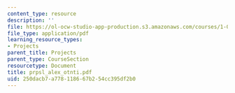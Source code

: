 ```yaml
---
content_type: resource
description: ''
file: https://ol-ocw-studio-app-production.s3.amazonaws.com/courses/1-054-mechanics-and-design-of-concrete-structures-spring-2004/250dacb7a778118667b254cc395df2b0_prpsl_alex_otnti.pdf
file_type: application/pdf
learning_resource_types:
- Projects
parent_title: Projects
parent_type: CourseSection
resourcetype: Document
title: prpsl_alex_otnti.pdf
uid: 250dacb7-a778-1186-67b2-54cc395df2b0
---
```

